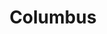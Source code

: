 ---
title: Columbus
crosslinks:
- exmuslim
- IAmA
- BlueJackets
- Ohio
- dating
- TheMassive
- Roadcam
- OSU
- The_Donald
- cincinnati
- todayilearned
- funny
- Frugal
- FCCincinnati
- xkcd
- AskReddit
- TheChurchOfRogers
- cults
- trashy
---